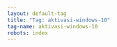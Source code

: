 ```yaml
---
layout: default-tag
title: "Tag: aktivasi-windows-10"
tag-name: aktivasi-windows-10
robots: index
---
```

